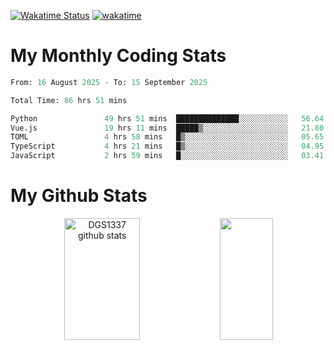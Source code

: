 [![Wakatime Status](https://github.com/noopurphalak/noopurphalak/workflows/wakatime-status-update/badge.svg)](https://github.com/noopurphalak/noopurphalak/actions/workflows/main.yml)
[![wakatime](https://wakatime.com/badge/user/80ace140-ef40-4fdd-b8ed-f3be3d2e1aea.svg)](https://wakatime.com/@80ace140-ef40-4fdd-b8ed-f3be3d2e1aea)

# My Monthly Coding Stats

<!--START_SECTION:waka-->

```python
From: 16 August 2025 - To: 15 September 2025

Total Time: 86 hrs 51 mins

Python               49 hrs 51 mins  ██████████████░░░░░░░░░░░   56.64 %
Vue.js               19 hrs 11 mins  █████▒░░░░░░░░░░░░░░░░░░░   21.80 %
TOML                 4 hrs 58 mins   █▒░░░░░░░░░░░░░░░░░░░░░░░   05.65 %
TypeScript           4 hrs 21 mins   █▒░░░░░░░░░░░░░░░░░░░░░░░   04.95 %
JavaScript           2 hrs 59 mins   █░░░░░░░░░░░░░░░░░░░░░░░░   03.41 %
```

<!--END_SECTION:waka-->

# My Github Stats
<div style="text-align: center;">
  <img width="49%" height="195px" src="https://github-readme-stats-sigma-five.vercel.app/api?username=noopurphalak&show_icons=true&count_private=true&hide_border=true&title_color=00FFFF&icon_color=00FFFF&text_color=00FFFF&bg_color=0d1117" alt="DGS1337 github stats" />
  <img width="41%" height="195px" src="https://github-readme-stats-sigma-five.vercel.app/api/top-langs/?username=noopurphalak&layout=compact&hide_border=true&title_color=00FFFF&text_color=00FFFF&bg_color=0d1117" />
</div>
